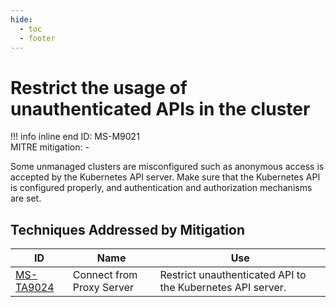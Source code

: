 ```yaml
---
hide:
  - toc
  - footer
---
```


# Restrict the usage of unauthenticated APIs in the cluster

!!! info inline end
    ID: MS-M9021<br>
    MITRE mitigation: -


Some unmanaged clusters are misconfigured such as anonymous access is accepted by the Kubernetes API server. Make sure that the Kubernetes API is configured properly, and authentication and authorization mechanisms are set.


## Techniques Addressed by Mitigation

|ID|Name|Use|
|--|----------|-----------|
|[MS-TA9024](../techniques/Connect%20from%20Proxy%20server.md)|Connect from Proxy Server|Restrict unauthenticated API to the Kubernetes API server.|